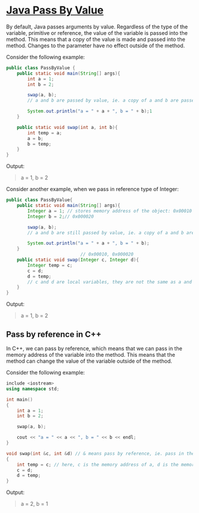 # [Java Pass By Value](https://www.bilibili.com/video/BV1nz4y1B7SC)

By default, Java passes arguments by value. Regardless of the type of the variable, primitive or reference, the value of the variable is passed into the method. This means that a copy of the value is made and passed into the method. Changes to the parameter have no effect outside of the method.

Consider the following example:

```java
public class PassByValue {
    public static void main(String[] args){
        int a = 1; 
        int b = 2;

        swap(a, b); 
        // a and b are passed by value, ie. a copy of a and b are passed into the method, this will not change the value of a and b outside of the method

        System.out.println("a = " + a + ", b = " + b);1
    }

    public static void swap(int a, int b){
        int temp = a;
        a = b;
        b = temp;
    }
}

```

Output: 
> a = 1, b = 2  

Consider another example, when we pass in reference type of Integer: 

```java
public class PassByValue{
    public static void main(String[] args){
        Integer a = 1; // stores memory address of the object: 0x00010
        Integer b = 2;// 0x000020 

        swap(a, b);
        // a and b are still passed by value, ie. a copy of a and b are passed into the method, this will not change the value of a and b outside of the method, even though they are reference type of Integer 

        System.out.println("a = " + a + ", b = " + b);
    }
                            // 0x00010, 0x000020 
    public static void swap(Integer c, Integer d){
        Integer temp = c; 
        c = d;
        d = temp;
        // c and d are local variables, they are not the same as a and b, they are just copies of a and b, so changing c and d will not change a and b
    }
}
```

Output: 
> a = 1, b = 2  

## Pass by reference in C++

In C++, we can pass by reference, which means that we can pass in the memory address of the variable into the method. This means that the method can change the value of the variable outside of the method. 

Consider the following example: 

```cpp
include <iostream>
using namespace std;

int main()
{
    int a = 1;
    int b = 2;

    swap(a, b);

    cout << "a = " << a << ", b = " << b << endl;
}

void swap(int &c, int &d) // & means pass by reference, ie. pass in the memory address of the variable, so that the method can change the value of the variable outside of the method
{
    int temp = c; // here, c is the memory address of a, d is the memory address of b, ie, c is a, d is b 
    c = d;
    d = temp;
}
```

Output:
> a = 2, b = 1  